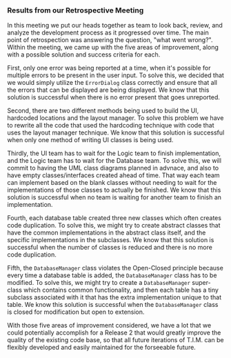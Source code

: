 ### Results from our Retrospective Meeting

In this meeting we put our heads together as team to look back, review, and analyze the development process as it progressed over time. The main point of retrospection was answering the question, "what went wrong?". Within the meeting, we came up with the five areas of improvement, along with a possible solution and success criteria for each.

First, only one error was being reported at a time, when it's possible for multiple errors to be present in the user input. To solve this, we decided that we would simply utilize the `ErrorDialog` class correctly and ensure that all the errors that can be displayed are being displayed. We know that this solution is successful when there is no error present that goes unreported.

Second, there are two different methods being used to build the UI, hardcoded locations and the layout manager. To solve this problem we have to rewrite all the code that used the hardcoding technique with code that uses the layout manager technique. We know that this solution is successful when only one method of writing UI classes is being used.

Thirdly, the UI team has to wait for the Logic team to finish implementation, and the Logic team has to wait for the Database team. To solve this, we will commit to having the UML class diagrams planned in advnace, and also to have empty classes/interfaces created ahead of time. That way each team can implement based on the blank classes without needing to wait for the implementations of those classes to actually be finished. We know that this solution is successful when no team is waiting for another team to finish an implementation.

Fourth, each database table created three new classes which often creates code duplication. To solve this, we might try to create abstract classes that have the common implementations in the abstract class itself, and the specific implementations in the subclasses. We know that this solution is successful when the number of classes is reduced and there is no more code duplication.

Fifth, the `DatabaseManager` class violates the Open-Closed principle because every time a database table is added, the `DatabaseManager` class has to be modified. To solve this, we might try to create a `DatabaseManager` super-class which contains common functionality, and then each table has a tiny subclass associated with it that has the extra implementation unique to that table. We know this solution is successful when the `DatabaseManager` class is closed for modification but open to extension.

With those five areas of improvement considered, we have a lot that we could potentially accomplish for a Release 2 that would greatly improve the quality of the existing code base, so that all future iterations of T.I.M. can be flexibly developed and easily maintained for the forseeable future.
